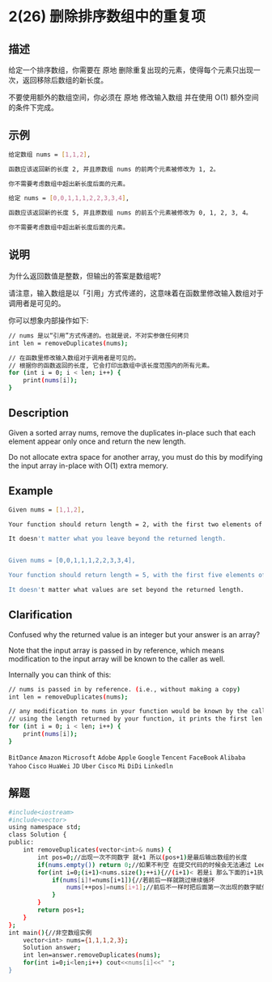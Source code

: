 # 2(26) 删除排序数组中的重复项
## 描述
给定一个排序数组，你需要在 原地 删除重复出现的元素，使得每个元素只出现一次，返回移除后数组的新长度。

不要使用额外的数组空间，你必须在 原地 修改输入数组 并在使用 O(1) 额外空间的条件下完成。

## 示例
```bash
给定数组 nums = [1,1,2], 

函数应该返回新的长度 2, 并且原数组 nums 的前两个元素被修改为 1, 2。 

你不需要考虑数组中超出新长度后面的元素。

给定 nums = [0,0,1,1,1,2,2,3,3,4],

函数应该返回新的长度 5, 并且原数组 nums 的前五个元素被修改为 0, 1, 2, 3, 4。

你不需要考虑数组中超出新长度后面的元素。
``` 
## 说明
为什么返回数值是整数，但输出的答案是数组呢?

请注意，输入数组是以「引用」方式传递的，这意味着在函数里修改输入数组对于调用者是可见的。

你可以想象内部操作如下:
```bash
// nums 是以“引用”方式传递的。也就是说，不对实参做任何拷贝
int len = removeDuplicates(nums);

// 在函数里修改输入数组对于调用者是可见的。
// 根据你的函数返回的长度, 它会打印出数组中该长度范围内的所有元素。
for (int i = 0; i < len; i++) {
    print(nums[i]);
}
```
## Description
Given a sorted array nums, remove the duplicates in-place such that each element appear only once and return the new length.

Do not allocate extra space for another array, you must do this by modifying the input array in-place with O(1) extra memory.

## Example
```bash
Given nums = [1,1,2],

Your function should return length = 2, with the first two elements of nums being 1 and 2 respectively.

It doesn't matter what you leave beyond the returned length.


Given nums = [0,0,1,1,1,2,2,3,3,4],

Your function should return length = 5, with the first five elements of nums being modified to 0, 1, 2, 3, and 4 respectively.

It doesn't matter what values are set beyond the returned length.

```
## Clarification
Confused why the returned value is an integer but your answer is an array?

Note that the input array is passed in by reference, which means modification to the input array will be known to the caller as well.

Internally you can think of this:

```bash
// nums is passed in by reference. (i.e., without making a copy)
int len = removeDuplicates(nums);

// any modification to nums in your function would be known by the caller.
// using the length returned by your function, it prints the first len elements.
for (int i = 0; i < len; i++) {
    print(nums[i]);
}

```
`BitDance` `Amazon` `Microsoft` `Adobe` `Apple` `Google` `Tencent` `FaceBook` `Alibaba` `Yahoo` `Cisco` `HuaWei` `JD` `Uber` `Cisco` `Mi` `DiDi` `Linkedln`
## 解题
```bash
#include<iostream>
#include<vector>
using namespace std;
class Solution {
public:
    int removeDuplicates(vector<int>& nums) {
        int pos=0;//出现一次不同数字 就+1 所以(pos+1)是最后输出数组的长度
        if(nums.empty()) return 0;//如果不判空 在提交代码的时候会无法通过 LeetCode的输入实例中有空数组
        for(int i=0;(i+1)<nums.size();++i){//(i+1)< 若是i 那么下面的i+1执行到最后一个元素时会溢出
            if(nums[i]!=nums[i+1]){//若前后一样就跳过继续循环 
                nums[++pos]=nums[i+1];//前后不一样时把后面第一次出现的数字赋值给(++pos)指向的位置
            }
        }
        return pos+1;
    }
};
int main(){//非空数组实例
    vector<int> nums={1,1,1,2,3};
    Solution answer;
    int len=answer.removeDuplicates(nums);
    for(int i=0;i<len;i++) cout<<nums[i]<<" ";
}

```